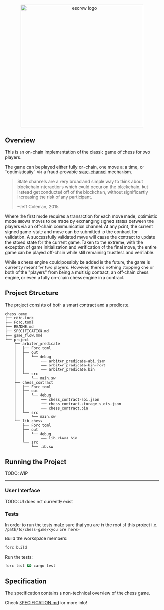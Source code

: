 <p align="center">
    <picture>
        <source media="(prefers-color-scheme: dark)" srcset=".docs/escrow-logo-dark-theme.png">
        <img alt="escrow logo" width="400px" src=".docs/escrow-logo-light-theme.png">
    </picture>
</p>

## Overview

This is an on-chain implementation of the classic game of chess for two players.

The game can be played either fully on-chain, one move at a time, or "optimistically" via a fraud-provable [state-channel](https://www.jeffcoleman.ca/state-channels/) mechanism.

>State channels are a very broad and simple way to think about blockchain interactions which could occur on the blockchain, but instead get conducted off of the blockchain, without significantly increasing the risk of any participant.
>
>–Jeff Coleman, 2015


Where the first mode requires a transaction for each move made, optimistic mode allows moves to be
made by exchanging signed states between the players via an off-chain communication channel.
At any point, the current signed game-state and move can be submitted to the contract for validation. A successfully validated move will cause the contract to update the stored state for the current game.
Taken to the extreme, with the exception of game initialization and verification of the final move, the entire game can be played off-chain while still remaining trustless and verifiable.

While a chess engine could possibly be added in the future, the game is currently meant for two players. However, there's nothing stopping one or both of the "players" from being a multisig contract, an off-chain chess engine, or even a fully on-chain chess engine in a contract.

## Project Structure
The project consists of both a smart contract and a predicate.

<!--Only show most important files e.g. script to run, build etc.-->

```
chess_game
├── Forc.lock
├── Forc.toml
├── README.md
├── SPECIFICATION.md
├── game_flow.mmd
└── project
    ├── arbiter_predicate
    │   ├── Forc.toml
    │   ├── out
    │   │   └── debug
    │   │       ├── arbiter_predicate-abi.json
    │   │       ├── arbiter_predicate-bin-root
    │   │       └── arbiter_predicate.bin
    │   └── src
    │       └── main.sw
    ├── chess_contract
    │   ├── Forc.toml
    │   ├── out
    │   │   └── debug
    │   │       ├── chess_contract-abi.json
    │   │       ├── chess_contract-storage_slots.json
    │   │       └── chess_contract.bin
    │   └── src
    │       └── main.sw
    └── lib_chess
        ├── Forc.toml
        ├── out
        │   └── debug
        │       └── lib_chess.bin
        └── src
            └── lib.sw
```

## Running the Project

TODO: WIP
___
### User Interface

TODO: UI does not currently exist


### Tests

In order to run the tests make sure that you are in the root of this project i.e. `/path/to/chess-game/<you are here>`

Build the workspace members:

```bash
forc build
```

Run the tests:

```bash
forc test && cargo test
```

## Specification

The specification contains a non-technical overview of the chess game.

Check [SPECIFICATION.md](./SPECIFICATION.md) for more info!